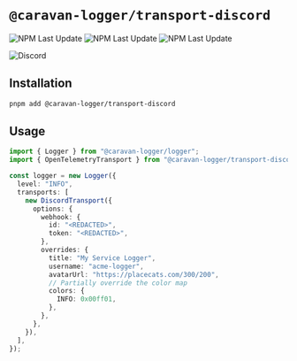 # `@caravan-logger/transport-discord`

![NPM Last Update](https://img.shields.io/npm/v/@caravan-logger/transport-discord) ![NPM Last Update](https://img.shields.io/npm/last-update/@caravan-logger/transport-discord) ![NPM Last Update](https://img.shields.io/npm/l/@caravan-logger/transport-discord)

![Discord](https://i.imgur.com/ONFO2wV.png)

## Installation

```bash
pnpm add @caravan-logger/transport-discord
```

## Usage

```typescript
import { Logger } from "@caravan-logger/logger";
import { OpenTelemetryTransport } from "@caravan-logger/transport-discord";

const logger = new Logger({
  level: "INFO",
  transports: [
    new DiscordTransport({
      options: {
        webhook: {
          id: "<REDACTED>",
          token: "<REDACTED>",
        },
        overrides: {
          title: "My Service Logger",
          username: "acme-logger",
          avatarUrl: "https://placecats.com/300/200",
          // Partially override the color map
          colors: {
            INFO: 0x00ff01,
          },
        },
      },
    }),
  ],
});
```
